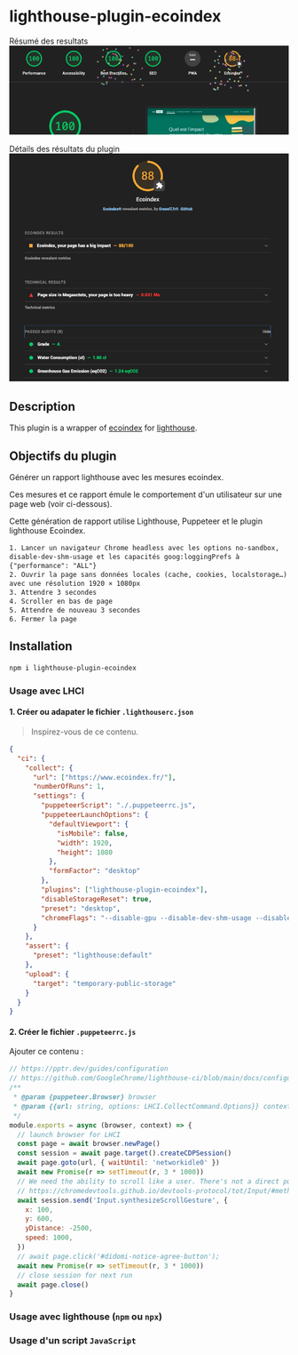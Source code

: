 # lighthouse-plugin-ecoindex

Résumé des resultats
![Résumé des resultats](https://github.com/NovaGaia/lighthouse-plugin-ecoindex/raw/main/docs/ecoindex-intro.png)

Détails des résultats du plugin
![Détails des résultats du plugin](https://github.com/NovaGaia/lighthouse-plugin-ecoindex/raw/main/docs/ecoindex-results.png)

## Description

This plugin is a wrapper of [ecoindex](https://ecoindex.fr/) for [lighthouse](https://github.com/GoogleChrome/lighthouse/blob/main/docs/plugins.md).

## Objectifs du plugin

Générer un rapport lighthouse avec les mesures ecoindex.

Ces mesures et ce rapport émule le comportement d'un utilisateur sur une page web (voir ci-dessous).

Cette génération de rapport utilise Lighthouse, Puppeteer et le plugin lighthouse Ecoindex.

```
1. Lancer un navigateur Chrome headless avec les options no-sandbox, disable-dev-shm-usage et les capacités goog:loggingPrefs à {"performance": "ALL"}
2. Ouvrir la page sans données locales (cache, cookies, localstorage…) avec une résolution 1920 × 1080px
3. Attendre 3 secondes
4. Scroller en bas de page
5. Attendre de nouveau 3 secondes
6. Fermer la page
```

## Installation

```bash
npm i lighthouse-plugin-ecoindex
```

### Usage avec LHCI

#### 1. Créer ou adapater le fichier `.lighthouserc.json`

> Inspirez-vous de ce contenu.

```json
{
  "ci": {
    "collect": {
      "url": ["https://www.ecoindex.fr/"],
      "numberOfRuns": 1,
      "settings": {
        "puppeteerScript": "./.puppeteerrc.js",
        "puppeteerLaunchOptions": {
          "defaultViewport": {
            "isMobile": false,
            "width": 1920,
            "height": 1080
          },
          "formFactor": "desktop"
        },
        "plugins": ["lighthouse-plugin-ecoindex"],
        "disableStorageReset": true,
        "preset": "desktop",
        "chromeFlags": "--disable-gpu --disable-dev-shm-usage --disable-setuid-sandbox --no-sandbox"
      }
    },
    "assert": {
      "preset": "lighthouse:default"
    },
    "upload": {
      "target": "temporary-public-storage"
    }
  }
}
```

#### 2. Créer le fichier `.puppeteerrc.js`

Ajouter ce contenu :

```javascript
// https://pptr.dev/guides/configuration
// https://github.com/GoogleChrome/lighthouse-ci/blob/main/docs/configuration.md#puppeteerscript
/**
 * @param {puppeteer.Browser} browser
 * @param {{url: string, options: LHCI.CollectCommand.Options}} context
 */
module.exports = async (browser, context) => {
  // launch browser for LHCI
  const page = await browser.newPage()
  const session = await page.target().createCDPSession()
  await page.goto(url, { waitUntil: 'networkidle0' })
  await new Promise(r => setTimeout(r, 3 * 1000))
  // We need the ability to scroll like a user. There's not a direct puppeteer function for this, but we can use the DevTools Protocol and issue a Input.synthesizeScrollGesture event, which has convenient parameters like repetitions and delay to somewhat simulate a more natural scrolling gesture.
  // https://chromedevtools.github.io/devtools-protocol/tot/Input/#method-synthesizeScrollGesture
  await session.send('Input.synthesizeScrollGesture', {
    x: 100,
    y: 600,
    yDistance: -2500,
    speed: 1000,
  })
  // await page.click('#didomi-notice-agree-button');
  await new Promise(r => setTimeout(r, 3 * 1000))
  // close session for next run
  await page.close()
}
```

### Usage avec lighthouse (`npm` ou `npx`)

### Usage d'un script `JavaScript`
